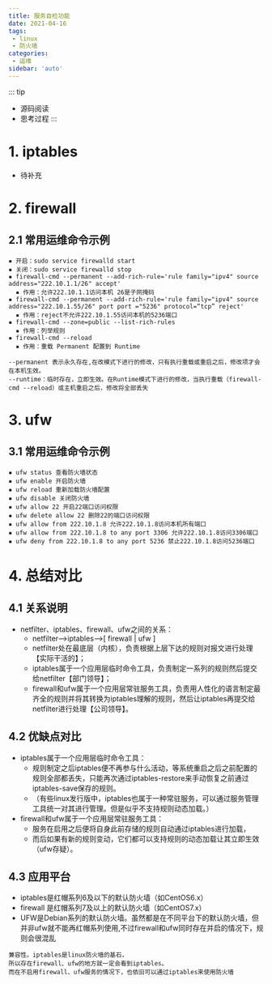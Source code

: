 ```yaml
---
title: 服务自检功能
date: 2021-04-16
tags:
 - linux
 - 防火墙
categories:
 - 运维
sidebar: 'auto'
---
```


::: tip
* 源码阅读
* 思考过程
:::

# 1. iptables

- 待补充

# 2. firewall

## 2.1 常用运维命令示例

```
▪ 开启：sudo service firewalld start
▪ 关闭：sudo service firewalld stop
▪ firewall-cmd --permanent --add-rich-rule='rule family="ipv4" source address="222.10.1.1/26" accept'
  ▪ 作用：允许222.10.1.1访问本机 26是子网掩码
▪ firewall-cmd --permanent --add-rich-rule='rule family="ipv4" source address="222.10.1.55/26" port port ="5236" protocol=“tcp” reject'
  ▪ 作用：reject不允许222.10.1.55访问本机的5236端口
▪ firewall-cmd --zone=public --list-rich-rules
  ▪ 作用：列举规则
▪ firewall-cmd --reload
  ▪ 作用：重载 Permanent 配置到 Runtime
  
--permanent 表示永久存在,在改模式下进行的修改，只有执行重载或重启之后，修改项才会在本机生效。
--runtime：临时存在，立即生效。在Runtime模式下进行的修改，当执行重载（firewall-cmd --reload）或主机重启之后，修改将全部丢失

```

# 3. ufw

## 3.1 常用运维命令示例

```
▪ ufw status 查看防火墙状态
▪ ufw enable 开启防火墙
▪ ufw reload 重新加载防火墙配置
▪ ufw disable 关闭防火墙
▪ ufw allow 22 开启22端口访问权限
▪ ufw delete allow 22 删除22的端口访问权限
▪ ufw allow from 222.10.1.8 允许222.10.1.8访问本机所有端口
▪ ufw allow from 222.10.1.8 to any port 3306 允许222.10.1.8访问3306端口
▪ ufw deny from 222.10.1.8 to any port 5236 禁止222.10.1.8访问5236端口
```

# 4. 总结对比

## 4.1 关系说明
- netfilter、iptables、firewall、ufw之间的关系：
  - netfilter-->iptables-->[ firewall | ufw ]
  - netfilter处在最底层（内核），负责根据上层下达的规则对报文进行处理【实际干活的】；
  - iptables属于一个应用层临时命令工具，负责制定一系列的规则然后提交给netfilter【部门领导】；
  - firewall和ufw属于一个应用层常驻服务工具，负责用人性化的语言制定最齐全的规则并将其转换为iptables理解的规则，然后让iptables再提交给netfilter进行处理【公司领导】。

## 4.2 优缺点对比
- iptables属于一个应用层临时命令工具：
  - 规则制定之后iptables便不再参与什么活动，等系统重启之后之前配置的规则全部都丢失，只能再次通过iptables-restore来手动恢复之前通过iptables-save保存的规则。
  - （有些linux发行版中，iptables也属于一种常驻服务，可以通过服务管理工具统一对其进行管理。但是似乎不支持规则动态加载。）
- firewall和ufw属于一个应用层常驻服务工具：
  - 服务在启用之后便将自身此前存储的规则自动通过iptables进行加载，
  - 而后如果有新的规则变动，它们都可以支持规则的动态加载让其立即生效（ufw存疑）。

## 4.3 应用平台

- iptables是红帽系列6及以下的默认防火墙（如CentOS6.x）
- firewall 是红帽系列7及以上的默认防火墙（如CentOS7.x）
- UFW是Debian系列的默认防火墙。虽然都是在不同平台下的默认防火墙，但并非ufw就不能再红帽系列使用,不过firewall和ufw同时存在并启的情况下，规则会很混乱

```
兼容性。iptables是linux防火墙的基石，
所以存在firewall、ufw的地方就一定会看到iptables。
而在不启用firewall、ufw服务的情况下，也依旧可以通过iptables来使用防火墙
```